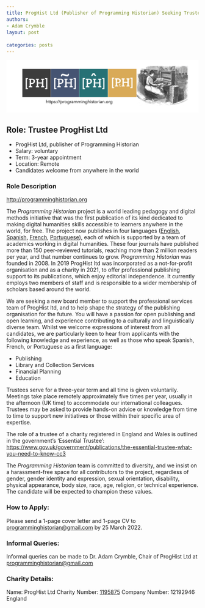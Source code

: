 ```yaml
---
title: ProgHist Ltd (Publisher of Programming Historian) Seeking Trustee
authors: 
- Adam Crymble
layout: post

categories: posts
---
```


<img src="/images/blog/ph-banner-4lang.png" alt="Banner of PH with the logos of the four journals" title="Programming Historian"/>

## Role: Trustee ProgHist Ltd

* ProgHist Ltd, publisher of Programming Historian
* Salary: voluntary
* Term: 3-year appointment
* Location: Remote
* Candidates welcome from anywhere in the world
	

### Role Description

http://programminghistorian.org

The *Programming Historian* project is a world leading pedagogy and digital methods initiative that was the first publication of its kind dedicated to making digital humanities skills accessible to learners anywhere in the world, for free. The project now publishes in four languages ([English](https://programminghistorian.org/en/), [Spanish](https://programminghistorian.org/es/), [French](https://programminghistorian.org/fr/), [Portuguese](https://programminghistorian.org/es/)), each of which is supported by a team of academics working in digital humanities. These four journals have published more than 150 peer-reviewed tutorials, reaching more than 2 million readers per year, and that number continues to grow. *Programming Historian* was founded in 2008. In 2019 ProgHist ltd was incorporated as a not-for-profit organisation and as a charity in 2021, to offer professional publishing support to its publications, which enjoy editorial independence. It currently employs two members of staff and is responsible to a wider membership of scholars based around the world. 

We are seeking a new board member to support the professional services team of ProgHist ltd, and to help shape the strategy of the publishing organisation for the future. You will have a passion for open publishing and open learning, and experience contributing to a culturally and linguistically diverse team. Whilst we welcome expressions of interest from all candidates, we are particularly keen to hear from applicants with the following knowledge and experience, as well as those who speak Spanish, French, or Portuguese as a first language:

*	Publishing
*	Library and Collection Services
*	Financial Planning
*	Education

Trustees serve for a three-year term and all time is given voluntarily. Meetings take place remotely approximately five times per year, usually in the afternoon (UK time) to accommodate our international colleagues. Trustees may be asked to provide hands-on advice or knowledge from time to time to support new initiatives or those within their specific area of expertise.

The role of a trustee of a charity registered in England and Wales is outlined in the government’s ‘Essential Trustee’: https://www.gov.uk/government/publications/the-essential-trustee-what-you-need-to-know-cc3

The *Programming Historian* team is committed to diversity, and we insist on a harassment-free space for all contributors to the project, regardless of gender, gender identity and expression, sexual orientation, disability, physical appearance, body size, race, age, religion, or technical experience. The candidate will be expected to champion these values.

### How to Apply:

Please send a 1-page cover letter and 1-page CV to programminghistorian@gmail.com by 25 March 2022.

### Informal Queries:

Informal queries can be made to Dr. Adam Crymble, Chair of ProgHist Ltd at programminghistorian@gmail.com


### Charity Details:
Name: ProgHist Ltd
Charity Number: [1195875](https://register-of-charities.charitycommission.gov.uk/charity-search/-/charity-details/5181272)
Company Number: 12192946 England
